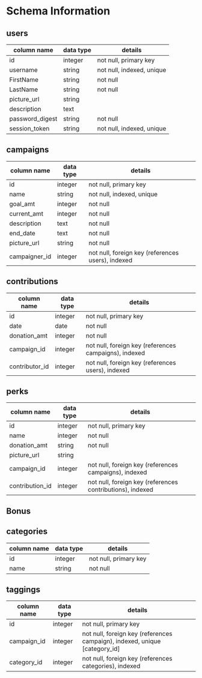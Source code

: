 # Schema Information

## users
column name     | data type | details
----------------|-----------|-----------------------
id              | integer   | not null, primary key
username        | string    | not null, indexed, unique
FirstName           | string    | not null
LastName           | string    | not null
picture_url     | string    |
description     | text      |
password_digest | string    | not null
session_token   | string    | not null, indexed, unique


## campaigns
column name    | data type | details
---------------|-----------|-----------------------
id             | integer   | not null, primary key
name           | string    | not null, indexed, unique
goal_amt       | integer   | not null
current_amt    | integer   | not null
description    | text      | not null
end_date       | text      | not null
picture_url    | string    | not null
campaigner_id  | integer   | not null, foreign key (references users), indexed


## contributions
column name     | data type | details
--------------  |-----------|-----------------------
id              | integer   | not null, primary key
date            | date      | not null
donation_amt    | integer   | not null
campaign_id     | integer   | not null, foreign key (references campaigns), indexed
contributor_id  | integer   | not null, foreign key (references users), indexed


## perks
column name     | data type | details
--------------  |-----------|-----------------------
id              | integer   | not null, primary key
name            | integer   | not null
donation_amt    | string    | not null
picture_url     | string    |
campaign_id     | integer   | not null, foreign key (references campaigns), indexed
contribution_id | integer   | not null, foreign key (references contributions), indexed


## Bonus

## categories
column name | data type | details
------------|-----------|-----------------------
id          | integer   | not null, primary key
name        | string    | not null

## taggings
column name | data type | details
------------|-----------|-----------------------
id          | integer   | not null, primary key
campaign_id | integer   | not null, foreign key (references campaign), indexed, unique [category_id]
category_id | integer   | not null, foreign key (references categories), indexed
